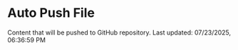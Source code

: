 # Auto Push File

Content that will be pushed to GitHub repository.
Last updated: 07/23/2025, 06:36:59 PM